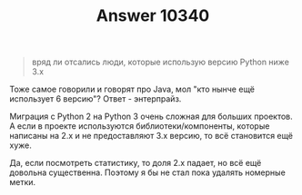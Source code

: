 ﻿---
title: "Answer 10340"
se.owner.user_id: 15479
se.owner.display_name: "Suvitruf - Andrei Apanasik"
se.owner.link: "https://ru.meta.stackoverflow.com/users/15479/suvitruf-andrei-apanasik"
se.answer_id: 10340
se.question_id: 10339
se.post_type: answer
se.score: 5
se.is_accepted: True
---
<blockquote>
  <p>вряд ли отсались люди, которые использую версию Python ниже 3.x</p>
</blockquote>

<p>Тоже самое говорили и говорят про Java, мол "кто нынче ещё использует 6 версию"? Ответ - энтерпрайз. </p>

<p>Миграция с Python 2 на Python 3 очень сложная для больших проектов. А если в проекте используются библиотеки/компоненты, которые написаны на 2.x и не предоставляют 3.x версию, то всё становится ещё хуже.</p>

<p>Да, если посмотреть статистику, то доля 2.x падает, но всё ещё довольна существенна. Поэтому я бы не стал пока удалять номерные метки.</p>
